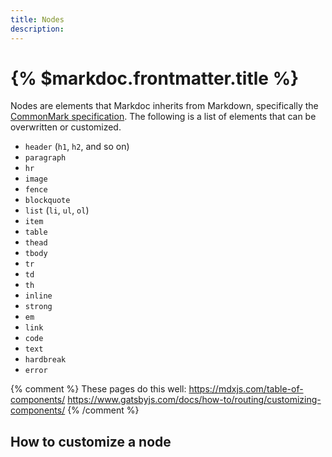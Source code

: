 ```yaml
---
title: Nodes
description:
---
```


# {% $markdoc.frontmatter.title %}

Nodes are elements that Markdoc inherits from Markdown, specifically the [CommonMark specification](https://commonmark.org/). The following is a list of elements that can be overwritten or customized.

- `header` (`h1`, `h2`, and so on)
- `paragraph`
- `hr`
- `image`
- `fence`
- `blockquote`
- `list` (`li`, `ul`, `ol`)
- `item`
- `table`
- `thead`
- `tbody`
- `tr`
- `td`
- `th`
- `inline`
- `strong`
- `em`
- `link`
- `code`
- `text`
- `hardbreak`
- `error`

{% comment %}
These pages do this well:
https://mdxjs.com/table-of-components/
https://www.gatsbyjs.com/docs/how-to/routing/customizing-components/
{% /comment %}

## How to customize a node
